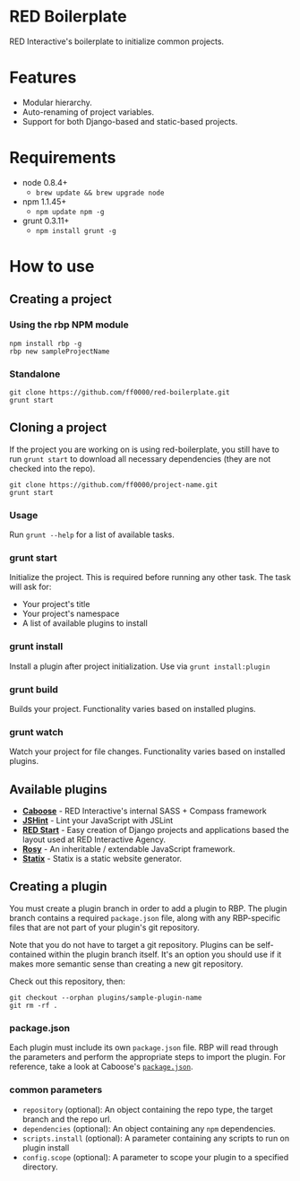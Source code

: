 RED Boilerplate
==========================================================================================

RED Interactive's boilerplate to initialize common projects.


Features
========

- Modular hierarchy.
- Auto-renaming of project variables.
- Support for both Django-based and static-based projects.


Requirements
============

- node 0.8.4+
	- `brew update && brew upgrade node`
- npm 1.1.45+
	- `npm update npm -g`
- grunt 0.3.11+
	- `npm install grunt -g`


How to use
==========

Creating a project
------------------

### Using the rbp NPM module

    npm install rbp -g
    rbp new sampleProjectName

### Standalone

    git clone https://github.com/ff0000/red-boilerplate.git
    grunt start

Cloning a project
------------------

If the project you are working on is using red-boilerplate, you still have to run `grunt start` to download all necessary dependencies (they are not checked into the repo).

    git clone https://github.com/ff0000/project-name.git
    grunt start

### Usage

Run `grunt --help` for a list of available tasks.

### grunt start

Initialize the project. This is required before running any other task. The task will ask for:

- Your project's title
- Your project's namespace
- A list of available plugins to install

### grunt install

Install a plugin after project initialization. Use via `grunt install:plugin`

### grunt build

Builds your project. Functionality varies based on installed plugins.

### grunt watch

Watch your project for file changes. Functionality varies based on installed plugins.

Available plugins
-----------------

- [__Caboose__](https://github.com/ff0000/red-boilerplate/tree/plugins/caboose) - RED Interactive's internal SASS + Compass framework
- [__JSHint__](https://github.com/ff0000/red-boilerplate/tree/plugins/jshint) - Lint your JavaScript with JSLint
- [__RED Start__](https://github.com/ff0000/red-boilerplate/tree/plugins/red-start) - Easy creation of Django projects and applications based the layout used at RED Interactive Agency.
- [__Rosy__](https://github.com/ff0000/red-boilerplate/tree/plugins/rosy) - An inheritable / extendable JavaScript framework.
- [__Statix__](https://github.com/ff0000/red-boilerplate/tree/plugins/statix) - Statix is a static website generator.


Creating a plugin
-----------------

You must create a plugin branch in order to add a plugin to RBP. The plugin branch contains a required `package.json` file, along with any RBP-specific files that are not part of your plugin's git repository.

Note that you do not have to target a git repository. Plugins can be self-contained within the plugin branch itself. It's an option you should use if it makes more semantic sense than creating a new git repository.

Check out this repository, then:

    git checkout --orphan plugins/sample-plugin-name
    git rm -rf .

### package.json

Each plugin must include its own `package.json` file. RBP will read through the parameters and perform the appropriate steps to import the plugin. For reference, take a look at Caboose's [`package.json`](https://github.com/ff0000/red-boilerplate/blob/plugins/caboose/package.json).

### common parameters

- `repository` (optional): An object containing the repo type, the target branch and the repo url.
- `dependencies` (optional): An object containing any `npm` dependencies.
- `scripts.install` (optional): A parameter containing any scripts to run on plugin install
- `config.scope` (optional): A parameter to scope your plugin to a specified directory.

